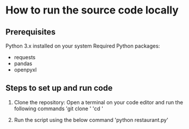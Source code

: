 # How to run the source code locally
## Prerequisites 
Python 3.x installed on your system
Required Python packages:
- requests
- pandas
- openpyxl

## Steps to set up and run code 
1. Clone the repository: Open a terminal on your code editor and run the following commands
'git clone <repository-url>'
'cd <repository-directory>'

2. Run the script using the below command
'python restaurant.py'



